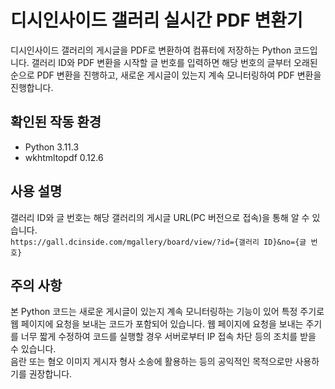 # 디시인사이드 갤러리 실시간 PDF 변환기
디시인사이드 갤러리의 게시글을 PDF로 변환하여 컴퓨터에 저장하는 Python 코드입니다. 갤러리 ID와 PDF 변환을 시작할 글 번호를 입력하면 해당 번호의 글부터 오래된 순으로 PDF 변환을 진행하고, 새로운 게시글이 있는지 계속 모니터링하여 PDF 변환을 진행합니다.

## 확인된 작동 환경
* Python 3.11.3
* wkhtmltopdf 0.12.6

## 사용 설명
갤러리 ID와 글 번호는 해당 갤러리의 게시글 URL(PC 버전으로 접속)을 통해 알 수 있습니다.  
`https://gall.dcinside.com/mgallery/board/view/?id={갤러리 ID}&no={글 번호}`

## 주의 사항
본 Python 코드는 새로운 게시글이 있는지 계속 모니터링하는 기능이 있어 특정 주기로 웹 페이지에 요청을 보내는 코드가 포함되어 있습니다. 웹 페이지에 요청을 보내는 주기를 너무 짧게 수정하여 코드를 실행할 경우 서버로부터 IP 접속 차단 등의 조치를 받을 수 있습니다.  
음란 또는 혐오 이미지 게시자 형사 소송에 활용하는 등의 공익적인 목적으로만 사용하기를 권장합니다.
